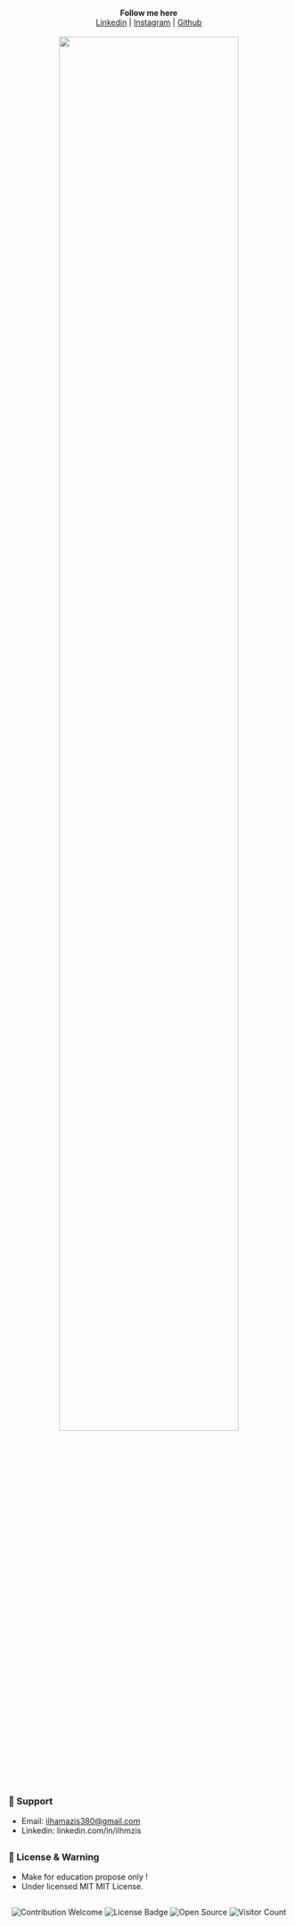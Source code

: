 <p align='center'>
  <b>Follow me here</b><br>  
  <a href="https://linkedin.com/in/ilhmzis/">Linkedin</a> |
  <a href="https://instagram.com/ilhmzis/">Instagram</a> |
  <a href="https://github.com/ilhamazis">Github</a><br><br>
  <img src="https://raw.githubusercontent.com/ilhamazis/ilhamazis.github.io/main/demo/profile.png" style="width: 80%">
</p>

##   

### 🧰 Support
- Email: <ilhamazis380@gmail.com>
- Linkedin: linkedin.com/in/ilhmzis

##  

### 📜 License & Warning
- Make for education propose only !
- Under licensed MIT MIT License.

##  

<p align="center">
  <img src="https://img.shields.io/badge/contributions-welcome-brightgreen.svg?style=flat" alt="Contribution Welcome">
  <img src="https://img.shields.io/badge/License-GPLv3-blue.svg" alt="License Badge">
  <img src="https://badges.frapsoft.com/os/v3/open-source.svg?v=103" alt="Open Source">
  <img src="https://visitor-badge.laobi.icu/badge?page_id=KanekiWeb.My-Website" alt="Visitor Count">
</p>
